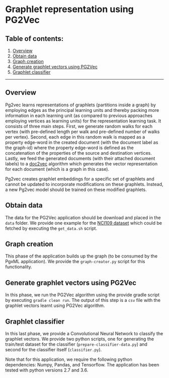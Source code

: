 # Graphlet representation using PG2Vec

## Table of contents:

1. [Overview](#overview)
2. [Obtain data](#obtain-data)
3. [Graph creation](#graph-creation)
4. [Generate graphlet vectors using PG2Vec](#generate-graphlet-vectors)
5. [Graphlet classifier](#graphlet-classifier)

****
    
## Overview <a name="overview"></a>
Pg2vec learns representations of graphlets (partitions inside a graph) by employing edges as the principal learning units 
and thereby packing more information in each learning unit (as compared to previous approaches employing vertices as learning units) 
for the representation learning task. It consists of three main steps. First, we generate random walks for each vertex (with pre-defined length 
per walk and pre-defined number of walks per vertex). Second, each edge in this random walk is mapped as a property edge-word in the created document 
(with the document label as the graph-id) where the property edge-word is defined as the concatenation of the properties of the source and 
destination vertices. Lastly, we feed the generated documents (with their attached document labels) to a [doc2vec](https://dl.acm.org/citation.cfm?id=3044805.3045025) algorithm which generates the vector representation for each document (which is a graph in this case).

Pg2vec creates graphlet embeddings for a specific set of graphlets and cannot be updated to incorporate modifications on these graphlets. 
Instead, a new Pg2vec model should be trained on these modified graphlets.


## Obtain data <a name="obtain-data"></a>
The data for the PG2Vec application should be download and placed in the `data` folder.
We provide one example for the [NCI109 dataset](https://ls11-www.cs.tu-dortmund.de/staff/morris/graphkerneldatasets) which could be
fetched by executing the `get_data.sh` script.


## Graph creation <a name="graph-creation"></a>
This phase of the application builds up the graph (to be consumed by the PgxML application).
We provide the `graph-creator.py` script for this functionality.


## Generate graphlet vectors using PG2Vec <a name="generate-graphlet-vectors"></a>
In this phase, we run the PG2Vec algorithm using the provide gradle script by executing `gradle clean run`.
The output of this step is a `csv` file with the graphlet vectors learnt using PG2Vec algorithm.


## Graphlet classifier <a name="graphlet-classifier"></a>
In this last phase, we provide a Convolutional Neural Network to classify the graphlet vectors.
We provide two python scripts, one for generating the train/test dataset for the classifier (`prepare-classifier-data.py`) and second for the classifier itself (`classifier.py`).

Note that for this application, we require the following python dependencies: Numpy, Pandas, and Tensorflow.
The application has been tested with python versions 2.7 and 3.6.

